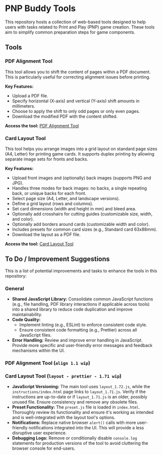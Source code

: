 # PNP Buddy Tools

This repository hosts a collection of web-based tools designed to help users with tasks related to Print and Play (PNP) game creation. These tools aim to simplify common preparation steps for game components.

## Tools

### PDF Alignment Tool

This tool allows you to shift the content of pages within a PDF document. This is particularly useful for correcting alignment issues before printing.

**Key Features:**

- Upload a PDF file.
- Specify horizontal (X-axis) and vertical (Y-axis) shift amounts in millimeters.
- Choose to apply the shift to only odd pages or only even pages.
- Download the modified PDF with the content shifted.

**Access the tool:** [PDF Alignment Tool](./align%201.1%20wip/index.html)

### Card Layout Tool

This tool helps you arrange images into a grid layout on standard page sizes (A4, Letter) for printing game cards. It supports duplex printing by allowing separate image sets for fronts and backs.

**Key Features:**

- Upload front images and (optionally) back images (supports PNG and JPG).
- Handles three modes for back images: no backs, a single repeating back, or unique backs for each front.
- Select page size (A4, Letter, and landscape versions).
- Define a grid layout (rows and columns).
- Set card dimensions (width and height in mm) and bleed area.
- Optionally add crosshairs for cutting guides (customizable size, width, and color).
- Optionally add borders around cards (customizable width and color).
- Includes presets for common card sizes (e.g., Standard card 63x88mm).
- Download the layout as a PDF file.

**Access the tool:** [Card Layout Tool](./layout%20-%20prettier%20-%201.71%20wip/index.html)

## To Do / Improvement Suggestions

This is a list of potential improvements and tasks to enhance the tools in this repository:

### General

- **Shared JavaScript Library:** Consolidate common JavaScript functions (e.g., file handling, PDF library interactions if applicable across tools) into a shared library to reduce code duplication and improve maintainability.
- **Code Quality:**
  - Implement linting (e.g., ESLint) to enforce consistent code style.
  - Ensure consistent code formatting (e.g., Prettier) across all JavaScript files.
- **Error Handling:** Review and improve error handling in JavaScript. Provide more specific and user-friendly error messages and feedback mechanisms within the UI.

### PDF Alignment Tool (`align 1.1 wip`)

### Card Layout Tool (`layout - prettier - 1.71 wip`)

- **JavaScript Versioning:** The main tool uses `layout_1.72.js`, while the `instructions/index.html` page links to `layout_1.71.js`. Verify if the instructions are up-to-date or if `layout_1.71.js` is an older, possibly unused file. Ensure consistency and remove any obsolete files.
- **Preset Functionality:** The `preset.js` file is loaded in `index.html`. Thoroughly review its functionality and ensure it's working as intended and is well-integrated with the layout tool's options.
- **Notifications:** Replace native browser `alert()` calls with more user-friendly notifications integrated into the UI. This will provide a less disruptive user experience.
- **Debugging Logs:** Remove or conditionally disable `console.log` statements for production versions of the tool to avoid cluttering the browser console for end-users.
